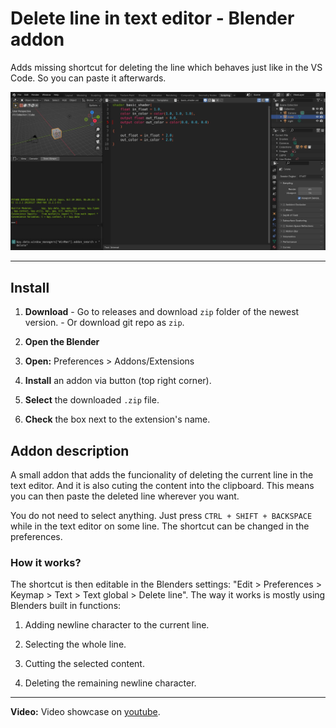 # Delete line in text editor - Blender addon
Adds missing shortcut for deleting the line which behaves just like in the VS Code. So you can paste it afterwards.


![showcase img](showcase.jpg)

***

## Install
  
  1. **Download**
    - Go to releases and download `zip` folder of the newest version.
    - Or download git repo as `zip`.
  
  2. **Open the Blender**
  
  3. **Open:** Preferences > Addons/Extensions
  
  4. **Install** an addon via button (top right corner).
  
  5. **Select** the downloaded `.zip` file.
  
  6. **Check** the box next to the extension's name.

## Addon description
A small addon that adds the funcionality of deleting the current line in the text editor.  And it is also cuting the content into the clipboard. This means you can then paste the deleted line wherever you want.

You do not need to select anything. Just press `CTRL + SHIFT + BACKSPACE` while in the text editor on some line. The shortcut can be changed in the preferences.

### How it works?

The shortcut is then editable in the Blenders settings: "Edit > Preferences > Keymap > Text > Text global > Delete line". The way it works is mostly using Blenders built in functions:

1. Adding newline character to the current line.

2. Selecting the whole line.

3.  Cutting the selected content.

4. Deleting the remaining newline character.

***

**Video:**
Video showcase on [youtube](https://www.youtube.com/watch?v=-JpoWFsWgH4).
